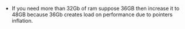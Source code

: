 * If you need more than 32Gb of ram suppose 36GB then increase it to 48GB because 36Gb creates load on performance due to pointers inflation. <br>
